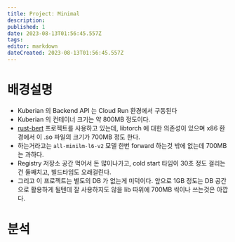 ```yaml
---
title: Project: Minimal
description: 
published: 1
date: 2023-08-13T01:56:45.557Z
tags: 
editor: markdown
dateCreated: 2023-08-13T01:56:45.557Z
---
```


# 배경설명

- Kuberian 의 Backend API 는 Cloud Run 환경에서 구동된다
- Kuberian 의 컨테이너 크기는 약 800MB 정도이다.
- [rust-bert](https://github.com/guillaume-be/rust-bert) 프로젝트를 사용하고 있는데, libtorch 에 대한 의존성이 있으며 x86 환경에서 이 .so 파일의 크기가 700MB 정도 한다.
- 하는거라고는 `all-minilm-l6-v2` 모델 한번 forward 하는것 밖에 없는데 700MB 는 과하다. 
- Registry 저장소 공간 먹어서 돈 많이나가고, cold start 타임이 30초 정도 걸리는건 둘째치고, 빌드타임도 오래걸린다.
- 그리고 이 프로젝트는 별도의 DB 가 없는게 미덕이다. 앞으로 1GB 정도는 DB 공간으로 활용하게 될텐데 잘 사용하지도 않을 lib 따위에 700MB 씩이나 쓰는것은 아깝다.

# 분석

